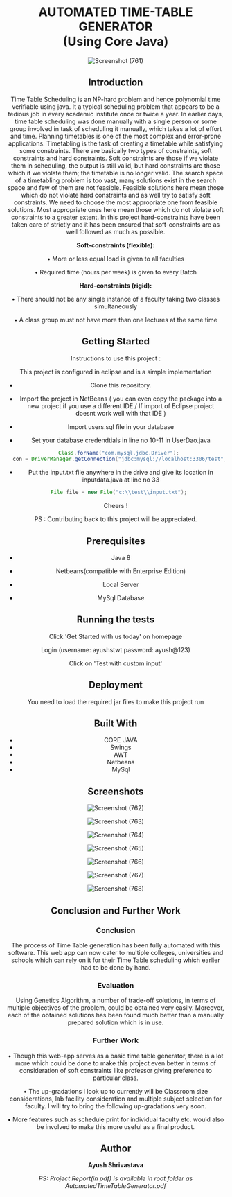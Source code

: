 ﻿<div align="center"><h1><b>AUTOMATED TIME-TABLE GENERATOR</b><br> (Using Core Java)</h1>

![Screenshot (761)](https://github.com/ishrivasayush/time-table-Generator/assets/103355440/5675b74f-0e15-47c7-ba35-2759f272e319)


## Introduction
Time Table Scheduling is an NP-hard problem and hence polynomial time verifiable using java. It a typical scheduling problem that appears to be a tedious job in every academic institute once or twice a year. In earlier days, time table scheduling was done manually with a single person or some group involved in task of scheduling it manually, which takes a lot of effort and time. Planning timetables is one of the most complex and error-prone applications.
Timetabling is the task of creating a timetable while satisfying some constraints. There are basically two types of constraints, soft constraints and hard constraints. Soft constraints are those if we violate them in scheduling, the output is still valid, but hard constraints are those which if we violate them; the timetable is no longer valid. The search space of a timetabling problem is too vast, many solutions exist in the search space and few of them are not feasible. Feasible solutions here mean those which do not violate hard constraints and as well try to satisfy soft constraints. We need to choose the most appropriate one from feasible solutions. Most appropriate ones here mean those which do not violate soft constraints to a greater extent. In this project hard-constraints have been taken care of strictly and it has been ensured that soft-constraints are as well followed as much as possible.

**Soft-constraints (flexible):**

  •	More or less equal load is given to all faculties

  •	Required time (hours per week) is given to every Batch

**Hard-constraints (rigid):**

  •	There should not be any single instance of a faculty taking two classes simultaneously

  •	A class group must not have more than one lectures at the same time

## Getting Started

Instructions to use this project :

This project is configured in eclipse and is a simple implementation

  * Clone this repository.

  * Import the project in NetBeans ( you can even copy the package into a new project if you use a different IDE / If import of Eclipse project doesnt work well with that IDE )

  * Import users.sql file in your database

  * Set your database credendtials in line no 10-11 in UserDao.java 
```java
  Class.forName("com.mysql.jdbc.Driver");
  con = DriverManager.getConnection("jdbc:mysql://localhost:3306/test", "", "");
```	    

  * Put the input.txt file anywhere in the drive and give its location in inputdata.java at line no 33
```java
  File file = new File("c:\\test\\input.txt");
```

Cheers !

PS : Contributing back to this project will be appreciated.

## Prerequisites

  * Java 8
  
  * Netbeans(compatible with Enterprise Edition)
  
  * Local Server
  
  * MySql Database

## Running the tests

Click 'Get Started with us today' on homepage

Login (username: ayushstwt password: ayush@123)

Click on 'Test with custom input'

## Deployment

You need to load the required jar files to make this project run

## Built With

  * CORE JAVA
  * Swings
  * AWT
  * Netbeans
  * MySql

## Screenshots

![Screenshot (762)](https://github.com/ishrivasayush/time-table-Generator/assets/103355440/243ca391-fc03-49b7-adc2-e71b5d17daf9)

![Screenshot (763)](https://github.com/ishrivasayush/time-table-Generator/assets/103355440/3fe05ba7-e1b4-4368-9a2c-c63d1dd50272)

![Screenshot (764)](https://github.com/ishrivasayush/time-table-Generator/assets/103355440/a91a32ef-0b2d-4ae5-bafc-4acca2b93d68)

![Screenshot (765)](https://github.com/ishrivasayush/time-table-Generator/assets/103355440/8860b8d2-738b-48ce-a7a2-6962623afaa9)

![Screenshot (766)](https://github.com/ishrivasayush/time-table-Generator/assets/103355440/afca8039-6a0a-4d22-8b1f-3fa25919d21d)

![Screenshot (767)](https://github.com/ishrivasayush/time-table-Generator/assets/103355440/561edeab-9b33-48e9-9a3d-9ad2ab40be5f)

![Screenshot (768)](https://github.com/ishrivasayush/time-table-Generator/assets/103355440/f6049e26-ab5c-41e2-8292-233afa013cf9)







  
  
## Conclusion and Further Work

### Conclusion
The process of Time Table generation has been fully automated with this software. This web app can now cater to multiple colleges, universities and schools which can rely on it for their Time Table scheduling which earlier had to be done by hand.

### Evaluation
Using Genetics Algorithm, a number of trade-off solutions, in terms of multiple objectives of the problem, could be obtained very easily. Moreover, each of the obtained solutions has been found much better than a manually prepared solution which is in use.

### Further Work
•	Though this web-app serves as a basic time table generator, there is a lot more which could be done to make this project even better in terms of consideration of soft constraints like professor giving preference to particular class.

•	The up-gradations I look up to currently will be Classroom size considerations, lab facility consideration and multiple subject selection for faculty. I will try to bring the following up-gradations very soon.

•	More features such as schedule print for individual faculty etc. would also be involved to make this more useful as a final product.


## Author 

**Ayush Shrivastava**


<i>PS: Project Report(in pdf) is available in root folder as AutomatedTimeTableGenerator.pdf</i>
